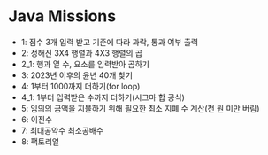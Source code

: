 # Java Missions
+ 1: 점수 3개 입력 받고 기준에 따라 과락, 통과 여부 출력
+ 2: 정해진 3X4 행렬과 4X3 행렬의 곱
+ 2_1: 행과 열 수, 요소를 입력받아 곱하기
+ 3: 2023년 이후의 윤년 40개 찾기
+ 4: 1부터 1000까지 더하기(for loop)
+ 4_1: 1부터 입력받은 수까지 더하기(시그마 합 공식)
+ 5: 임의의 금액을 지불하기 위해 필요한 최소 지폐 수 계산(천 원 미만 버림)
+ 6: 이진수
+ 7: 최대공약수 최소공배수
+ 8: 팩토리얼